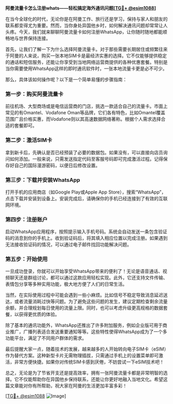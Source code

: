**阿曼流量卡怎么注册whats——轻松搞定海外通讯问题[[TG💪+ @esim1088](https://t.me/s/esim1088)]**

在当今全球化的时代，无论你是在阿曼工作、旅行还是学习，保持与家人和朋友的联系都变得尤为重要。然而，当你身处异国他乡时，如何解决通讯问题却常常让人头疼。今天，我们就来聊聊阿曼流量卡如何注册WhatsApp，让你随时随地都能顺畅地与世界保持连接。

首先，让我们了解一下为什么选择阿曼流量卡。对于那些需要长期居住或频繁往来于阿曼的人来说，购买一张本地SIM卡是最经济实惠的选择。它不仅能够提供稳定的通话和短信服务，还能让你享受到当地网络运营商提供的各种优惠套餐。特别是当你需要使用WhatsApp这样的即时通讯软件时，一张本地流量卡更是必不可少。

那么，具体该如何操作呢？以下是一个简单易懂的步骤指南：

### **第一步：购买阿曼流量卡**
前往机场、大型商场或是电信运营商的门店，挑选一款适合自己的流量卡。市面上常见的有Omantel、Vodafone Oman等品牌，它们各有特色，比如Omantel覆盖范围广且价格实惠，而Vodafone则以其高速数据网络著称。根据个人需求选择合适的套餐即可。

### **第二步：激活SIM卡**
拿到新卡后，先确认是否已经预装了必要的数据包。如果没有，可以直接向店员询问如何添加。一般来说，只需发送指定代码至客服号码即可完成激活过程。记得保存好自己的国际漫游密码，以便日后修改设置。

### **第三步：下载并安装WhatsApp**
打开手机的应用商店（如Google Play或Apple App Store），搜索“WhatsApp”，点击下载并安装到设备上。安装完成后，请确保你的手机已经连接到了有效的互联网环境。

### **第四步：注册账户**
启动WhatsApp应用程序，按照提示输入手机号码。系统会自动发送一条包含验证码的消息到你的手机上。收到验证码后，将其填入相应位置以完成注册。如果遇到无法接收验证码的情况，可以通过电子邮件找回功能解决问题。

### **第五步：开始使用**
一旦成功登录，你就可以开始享受WhatsApp带来的便利了！无论是语音通话、视频聊天还是群组讨论，都可以通过这款应用轻松实现。此外，它还支持文件传输、表情包分享等多种实用功能，极大地方便了人们的日常生活。

当然，在实际使用过程中可能会遇到一些小麻烦。比如信号不稳定导致消息延迟送达，或者流量消耗过快等问题。为了避免这些问题的发生，建议定期检查剩余流量余额，并合理规划每日使用的流量上限。同时，也可以考虑升级更高规格的数据套餐，以获得更优质的体验。

除了基本的通讯功能外，WhatsApp还推出了许多附加服务，例如企业版可用于商业推广，广播列表适合发送重要通知等等。这些特性使得WhatsApp成为了一个多功能平台，满足了不同用户群体的需求。

最后提醒大家一点，随着技术的发展，越来越多的人开始转向电子SIM卡（eSIM）作为替代方案。这种新型卡片无需物理插拔，只需通过手机上的设置菜单即可激活，非常方便快捷。如果你对传统SIM卡感到厌倦，不妨尝试一下eSIM技术吧！

总之，无论是为了节省开支还是提高效率，拥有一张阿曼流量卡都是非常明智的选择。它不仅能帮助你在异国他乡保持联系，还能让你更好地融入当地文化。希望这篇文章能对你有所帮助，祝大家在阿曼的生活更加丰富多彩！

[[TG💪+ @esim1088](https://t.me/s/esim1088) ![Image](https://i.postimg.cc/4NQfJmqS/Snipaste-2025-05-13-00-14-12.png)]